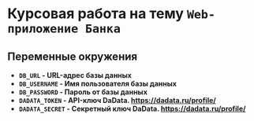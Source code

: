 # Курсовая работа на тему `Web-приложение Банка`
## Переменные окружения
- **`DB_URL` - URL-адрес базы данных**
- **`DB_USERNAME` - Имя пользователя базы данных**
- **`DB_PASSWORD` - Пароль от базы данных**
- **`DADATA_TOKEN` - API-ключ DaData. https://dadata.ru/profile/**
- **`DADATA_SECRET` - Секретный ключ DaData. https://dadata.ru/profile/**